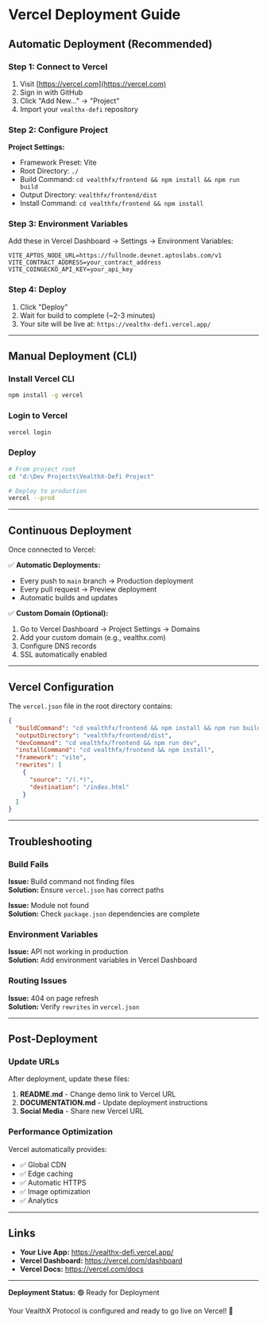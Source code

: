 # Vercel Deployment Guide

## Automatic Deployment (Recommended)

### Step 1: Connect to Vercel

1. Visit [https://vercel.com](https://vercel.com)
2. Sign in with GitHub
3. Click "Add New..." → "Project"
4. Import your `vealthx-defi` repository

### Step 2: Configure Project

**Project Settings:**

- Framework Preset: Vite
- Root Directory: `./`
- Build Command: `cd vealthfx/frontend && npm install && npm run build`
- Output Directory: `vealthfx/frontend/dist`
- Install Command: `cd vealthfx/frontend && npm install`

### Step 3: Environment Variables

Add these in Vercel Dashboard → Settings → Environment Variables:

```
VITE_APTOS_NODE_URL=https://fullnode.devnet.aptoslabs.com/v1
VITE_CONTRACT_ADDRESS=your_contract_address
VITE_COINGECKO_API_KEY=your_api_key
```

### Step 4: Deploy

1. Click "Deploy"
2. Wait for build to complete (~2-3 minutes)
3. Your site will be live at: `https://vealthx-defi.vercel.app/`

---

## Manual Deployment (CLI)

### Install Vercel CLI

```bash
npm install -g vercel
```

### Login to Vercel

```bash
vercel login
```

### Deploy

```bash
# From project root
cd "d:\Dev Projects\VealthX-Defi Project"

# Deploy to production
vercel --prod
```

---

## Continuous Deployment

Once connected to Vercel:

✅ **Automatic Deployments:**

- Every push to `main` branch → Production deployment
- Every pull request → Preview deployment
- Automatic builds and updates

✅ **Custom Domain (Optional):**

1. Go to Vercel Dashboard → Project Settings → Domains
2. Add your custom domain (e.g., vealthx.com)
3. Configure DNS records
4. SSL automatically enabled

---

## Vercel Configuration

The `vercel.json` file in the root directory contains:

```json
{
  "buildCommand": "cd vealthfx/frontend && npm install && npm run build",
  "outputDirectory": "vealthfx/frontend/dist",
  "devCommand": "cd vealthfx/frontend && npm run dev",
  "installCommand": "cd vealthfx/frontend && npm install",
  "framework": "vite",
  "rewrites": [
    {
      "source": "/(.*)",
      "destination": "/index.html"
    }
  ]
}
```

---

## Troubleshooting

### Build Fails

**Issue:** Build command not finding files  
**Solution:** Ensure `vercel.json` has correct paths

**Issue:** Module not found  
**Solution:** Check `package.json` dependencies are complete

### Environment Variables

**Issue:** API not working in production  
**Solution:** Add environment variables in Vercel Dashboard

### Routing Issues

**Issue:** 404 on page refresh  
**Solution:** Verify `rewrites` in `vercel.json`

---

## Post-Deployment

### Update URLs

After deployment, update these files:

1. **README.md** - Change demo link to Vercel URL
2. **DOCUMENTATION.md** - Update deployment instructions
3. **Social Media** - Share new Vercel URL

### Performance Optimization

Vercel automatically provides:

- ✅ Global CDN
- ✅ Edge caching
- ✅ Automatic HTTPS
- ✅ Image optimization
- ✅ Analytics

---

## Links

- **Your Live App:** https://vealthx-defi.vercel.app/
- **Vercel Dashboard:** https://vercel.com/dashboard
- **Vercel Docs:** https://vercel.com/docs

---

**Deployment Status:** 🟢 Ready for Deployment

Your VealthX Protocol is configured and ready to go live on Vercel! 🚀
